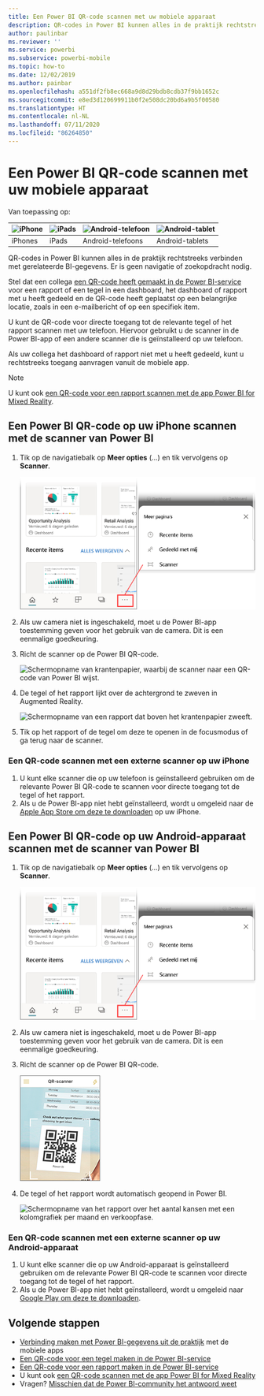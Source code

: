 ```yaml
---
title: Een Power BI QR-code scannen met uw mobiele apparaat
description: QR-codes in Power BI kunnen alles in de praktijk rechtstreeks verbinden met gerelateerde BI-gegevens in de mobiele Power BI-app voor iPhones en Android-apparaten.
author: paulinbar
ms.reviewer: ''
ms.service: powerbi
ms.subservice: powerbi-mobile
ms.topic: how-to
ms.date: 12/02/2019
ms.author: painbar
ms.openlocfilehash: a551df2fb8ec668a9d8d29bdb8cdb37f9bb1652c
ms.sourcegitcommit: e8ed3d120699911b0f2e508dc20bd6a9b5f00580
ms.translationtype: HT
ms.contentlocale: nl-NL
ms.lasthandoff: 07/11/2020
ms.locfileid: "86264850"
---
```

# <a name="scan-a-power-bi-qr-code-from-your-mobile-device"></a>Een Power BI QR-code scannen met uw mobiele apparaat
Van toepassing op:

| ![iPhone](./media/mobile-apps-qr-code/ios-logo-40-px.png) | ![iPads](./media/mobile-apps-qr-code/ios-logo-40-px.png) | ![Android-telefoon](././media/mobile-apps-qr-code/android-logo-40-px.png) | ![Android-tablet](././media/mobile-apps-qr-code/android-logo-40-px.png) |
|:--- |:--- |:--- |:--- |
|iPhones |iPads |Android-telefoons |Android-tablets |

QR-codes in Power BI kunnen alles in de praktijk rechtstreeks verbinden met gerelateerde BI-gegevens. Er is geen navigatie of zoekopdracht nodig.

Stel dat een collega [een QR-code heeft gemaakt in de Power BI-service](../../create-reports/service-create-qr-code-for-tile.md) voor een rapport of een tegel in een dashboard, het dashboard of rapport met u heeft gedeeld en de QR-code heeft geplaatst op een belangrijke locatie, zoals in een e-mailbericht of op een specifiek item. 

U kunt de QR-code voor directe toegang tot de relevante tegel of het rapport scannen met uw telefoon. Hiervoor gebruikt u de scanner in de Power BI-app of een andere scanner die is geïnstalleerd op uw telefoon. 

Als uw collega het dashboard of rapport niet met u heeft gedeeld, kunt u rechtstreeks toegang aanvragen vanuit de mobiele app. 

> [!NOTE]
> U kunt ook [een QR-code voor een rapport scannen met de app Power BI for Mixed Reality](mobile-mixed-reality-app.md#scan-a-report-qr-code-in-holographic-view).

## <a name="scan-a-power-bi-qr-code-on-your-iphone-with-the-power-bi-scanner"></a>Een Power BI QR-code op uw iPhone scannen met de scanner van Power BI

1. Tik op de navigatiebalk op **Meer opties** (...) en tik vervolgens op **Scanner**.

    ![Schermopname van de optie Meer op het navigatiepaneel met de scannerselectie.](media/mobile-apps-qr-code/power-bi-scanner.png)

2. Als uw camera niet is ingeschakeld, moet u de Power BI-app toestemming geven voor het gebruik van de camera. Dit is een eenmalige goedkeuring. 
 
3. Richt de scanner op de Power BI QR-code. 
   
    ![Schermopname van krantenpapier, waarbij de scanner naar een QR-code van Power BI wijst.](media/mobile-apps-qr-code/power-bi-align-qr-code.png)
4. De tegel of het rapport lijkt over de achtergrond te zweven in Augmented Reality.
   
    ![Schermopname van een rapport dat boven het krantenpapier zweeft.](media/mobile-apps-qr-code/power-bi-ios-qr-ar-scanner.png)

5. Tik op het rapport of de tegel om deze te openen in de focusmodus of ga terug naar de scanner.

### <a name="scan-a-qr-code-from-an-external-scanner-on-your-iphone"></a>Een QR-code scannen met een externe scanner op uw iPhone
1. U kunt elke scanner die op uw telefoon is geïnstalleerd gebruiken om de relevante Power BI QR-code te scannen voor directe toegang tot de tegel of het rapport. 
2. Als u de Power BI-app niet hebt geïnstalleerd, wordt u omgeleid naar de [Apple App Store om deze te downloaden](https://go.microsoft.com/fwlink/?LinkId=522062) op uw iPhone.

## <a name="scan-a-power-bi-qr-code-on-your-android-device-with-the-power-bi-scanner"></a>Een Power BI QR-code op uw Android-apparaat scannen met de scanner van Power BI

1. Tik op de navigatiebalk op **Meer opties** (...) en tik vervolgens op **Scanner**.

    ![Schermopname van de optie Meer op het navigatiepaneel met de scannerselectie.](media/mobile-apps-qr-code/power-bi-scanner.png)

2. Als uw camera niet is ingeschakeld, moet u de Power BI-app toestemming geven voor het gebruik van de camera. Dit is een eenmalige goedkeuring. 

3. Richt de scanner op de Power BI QR-code. 
   
    ![Schermopname van de QR-scanner, waarbij de scanner naar een QR-code van Power BI wijst.](media/mobile-apps-qr-code/pbi_iph_qrscan.png)
4. De tegel of het rapport wordt automatisch geopend in Power BI.
   
    ![Schermopname van het rapport over het aantal kansen met een kolomgrafiek per maand en verkoopfase.](media/mobile-apps-qr-code/power-bi-android-tile.png)

### <a name="scan-a-qr-code-from-an-external-scanner-on-your-android-device"></a>Een QR-code scannen met een externe scanner op uw Android-apparaat
1. U kunt elke scanner die op uw Android-apparaat is geïnstalleerd gebruiken om de relevante Power BI QR-code te scannen voor directe toegang tot de tegel of het rapport. 
2. Als u de Power BI-app niet hebt geïnstalleerd, wordt u omgeleid naar [Google Play om deze te downloaden](https://go.microsoft.com/fwlink/?LinkID=544867). 

## <a name="next-steps"></a>Volgende stappen
* [Verbinding maken met Power BI-gegevens uit de praktijk](mobile-apps-data-in-real-world-context.md) met de mobiele apps
* [Een QR-code voor een tegel maken in de Power BI-service](../../create-reports/service-create-qr-code-for-tile.md)
* [Een QR-code voor een rapport maken in de Power BI-service](../../create-reports/service-create-qr-code-for-report.md)
* U kunt ook [een QR-code scannen met de app Power BI for Mixed Reality](mobile-mixed-reality-app.md)
* Vragen? [Misschien dat de Power BI-community het antwoord weet](https://community.powerbi.com/)
